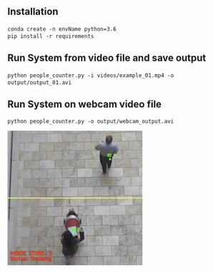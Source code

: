 ## Installation

```
conda create -n envName python=3.6
pip install -r requirements
```
## Run System from video file and save output
```
python people_counter.py -i videos/example_01.mp4 -o output/output_01.avi
```

## Run System on webcam video file
```
python people_counter.py -o output/webcam_output.avi
```
<img src="/etc/example.png" width="60%">


